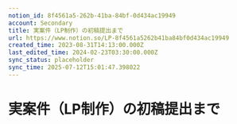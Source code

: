 ```yaml
---
notion_id: 8f4561a5-262b-41ba-84bf-0d434ac19949
account: Secondary
title: 実案件（LP制作）の初稿提出まで
url: https://www.notion.so/LP-8f4561a5262b41ba84bf0d434ac19949
created_time: 2023-08-31T14:13:00.000Z
last_edited_time: 2024-02-23T03:30:00.000Z
sync_status: placeholder
sync_time: 2025-07-12T15:01:47.398022
---
```

# 実案件（LP制作）の初稿提出まで
